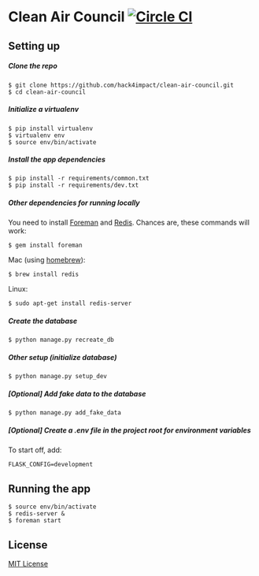# Clean Air Council [![Circle CI](https://circleci.com/gh/hack4impact/clean-air-council.svg?style=svg)](https://circleci.com/gh/hack4impact/clean-air-council)

## Setting up

#####  Clone the repo

```
$ git clone https://github.com/hack4impact/clean-air-council.git
$ cd clean-air-council
```

##### Initialize a virtualenv

```
$ pip install virtualenv
$ virtualenv env
$ source env/bin/activate
```

##### Install the app dependencies

```
$ pip install -r requirements/common.txt
$ pip install -r requirements/dev.txt
```

##### Other dependencies for running locally

You need to install [Foreman](https://ddollar.github.io/foreman/) and [Redis](http://redis.io/). Chances are, these commands will work:

```
$ gem install foreman
```

Mac (using [homebrew](http://brew.sh/)):

```
$ brew install redis
```

Linux:

```
$ sudo apt-get install redis-server
```


##### Create the database

```
$ python manage.py recreate_db
```

##### Other setup (initialize database)

```
$ python manage.py setup_dev
```

##### [Optional] Add fake data to the database

```
$ python manage.py add_fake_data
```

##### [Optional] Create a .env file in the project root for environment variables

To start off, add:

```
FLASK_CONFIG=development
```

## Running the app

```
$ source env/bin/activate
$ redis-server &
$ foreman start
```

## License
[MIT License](LICENSE.md)
